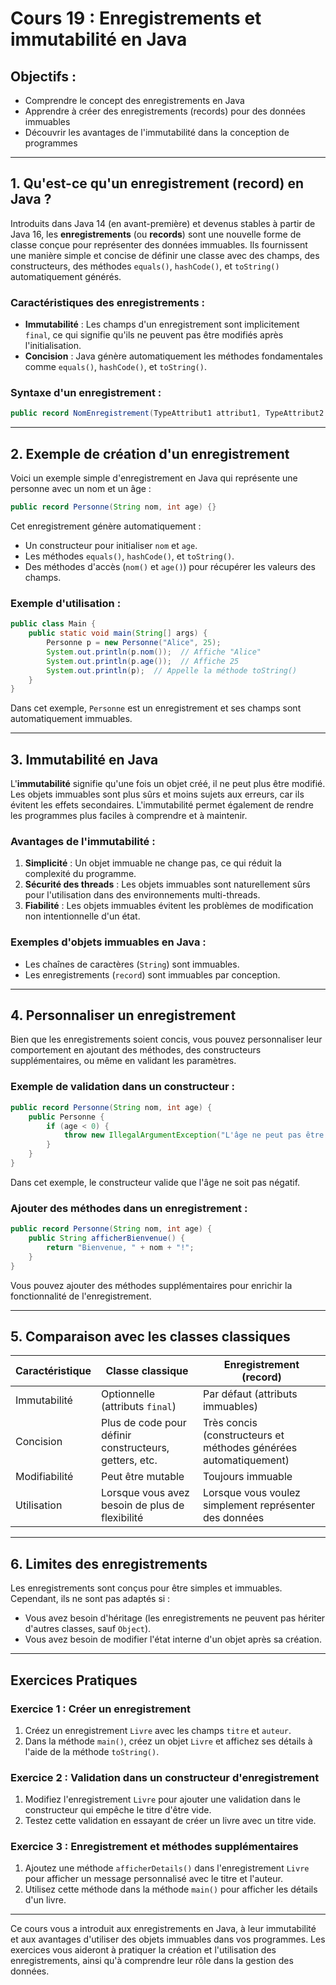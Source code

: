 
# Cours 19 : Enregistrements et immutabilité en Java

## Objectifs :
- Comprendre le concept des enregistrements en Java
- Apprendre à créer des enregistrements (records) pour des données immuables
- Découvrir les avantages de l'immutabilité dans la conception de programmes

---

## 1. Qu'est-ce qu'un enregistrement (record) en Java ?
Introduits dans Java 14 (en avant-première) et devenus stables à partir de Java 16, les **enregistrements** (ou **records**) sont une nouvelle forme de classe conçue pour représenter des données immuables. Ils fournissent une manière simple et concise de définir une classe avec des champs, des constructeurs, des méthodes `equals()`, `hashCode()`, et `toString()` automatiquement générés.

### Caractéristiques des enregistrements :
- **Immutabilité** : Les champs d'un enregistrement sont implicitement `final`, ce qui signifie qu'ils ne peuvent pas être modifiés après l'initialisation.
- **Concision** : Java génère automatiquement les méthodes fondamentales comme `equals()`, `hashCode()`, et `toString()`.

### Syntaxe d'un enregistrement :
```java
public record NomEnregistrement(TypeAttribut1 attribut1, TypeAttribut2 attribut2) {}
```

---

## 2. Exemple de création d'un enregistrement
Voici un exemple simple d'enregistrement en Java qui représente une personne avec un nom et un âge :

```java
public record Personne(String nom, int age) {}
```

Cet enregistrement génère automatiquement :
- Un constructeur pour initialiser `nom` et `age`.
- Les méthodes `equals()`, `hashCode()`, et `toString()`.
- Des méthodes d'accès (`nom()` et `age()`) pour récupérer les valeurs des champs.

### Exemple d'utilisation :
```java
public class Main {
    public static void main(String[] args) {
        Personne p = new Personne("Alice", 25);
        System.out.println(p.nom());  // Affiche "Alice"
        System.out.println(p.age());  // Affiche 25
        System.out.println(p);  // Appelle la méthode toString()
    }
}
```

Dans cet exemple, `Personne` est un enregistrement et ses champs sont automatiquement immuables.

---

## 3. Immutabilité en Java
L'**immutabilité** signifie qu'une fois un objet créé, il ne peut plus être modifié. Les objets immuables sont plus sûrs et moins sujets aux erreurs, car ils évitent les effets secondaires. L'immutabilité permet également de rendre les programmes plus faciles à comprendre et à maintenir.

### Avantages de l'immutabilité :
1. **Simplicité** : Un objet immuable ne change pas, ce qui réduit la complexité du programme.
2. **Sécurité des threads** : Les objets immuables sont naturellement sûrs pour l'utilisation dans des environnements multi-threads.
3. **Fiabilité** : Les objets immuables évitent les problèmes de modification non intentionnelle d'un état.

### Exemples d'objets immuables en Java :
- Les chaînes de caractères (`String`) sont immuables.
- Les enregistrements (`record`) sont immuables par conception.

---

## 4. Personnaliser un enregistrement
Bien que les enregistrements soient concis, vous pouvez personnaliser leur comportement en ajoutant des méthodes, des constructeurs supplémentaires, ou même en validant les paramètres.

### Exemple de validation dans un constructeur :
```java
public record Personne(String nom, int age) {
    public Personne {
        if (age < 0) {
            throw new IllegalArgumentException("L'âge ne peut pas être négatif");
        }
    }
}
```

Dans cet exemple, le constructeur valide que l'âge ne soit pas négatif.

### Ajouter des méthodes dans un enregistrement :
```java
public record Personne(String nom, int age) {
    public String afficherBienvenue() {
        return "Bienvenue, " + nom + "!";
    }
}
```

Vous pouvez ajouter des méthodes supplémentaires pour enrichir la fonctionnalité de l'enregistrement.

---

## 5. Comparaison avec les classes classiques
| **Caractéristique** | **Classe classique** | **Enregistrement (record)** |
|---------------------|----------------------|-----------------------------|
| Immutabilité        | Optionnelle (attributs `final`) | Par défaut (attributs immuables) |
| Concision           | Plus de code pour définir constructeurs, getters, etc. | Très concis (constructeurs et méthodes générées automatiquement) |
| Modifiabilité       | Peut être mutable | Toujours immuable |
| Utilisation         | Lorsque vous avez besoin de plus de flexibilité | Lorsque vous voulez simplement représenter des données |

---

## 6. Limites des enregistrements
Les enregistrements sont conçus pour être simples et immuables. Cependant, ils ne sont pas adaptés si :
- Vous avez besoin d'héritage (les enregistrements ne peuvent pas hériter d'autres classes, sauf `Object`).
- Vous avez besoin de modifier l'état interne d'un objet après sa création.

---

## Exercices Pratiques

### Exercice 1 : Créer un enregistrement
1. Créez un enregistrement `Livre` avec les champs `titre` et `auteur`.
2. Dans la méthode `main()`, créez un objet `Livre` et affichez ses détails à l'aide de la méthode `toString()`.

### Exercice 2 : Validation dans un constructeur d'enregistrement
1. Modifiez l'enregistrement `Livre` pour ajouter une validation dans le constructeur qui empêche le titre d'être vide.
2. Testez cette validation en essayant de créer un livre avec un titre vide.

### Exercice 3 : Enregistrement et méthodes supplémentaires
1. Ajoutez une méthode `afficherDetails()` dans l'enregistrement `Livre` pour afficher un message personnalisé avec le titre et l'auteur.
2. Utilisez cette méthode dans la méthode `main()` pour afficher les détails d'un livre.

---

Ce cours vous a introduit aux enregistrements en Java, à leur immutabilité et aux avantages d'utiliser des objets immuables dans vos programmes. Les exercices vous aideront à pratiquer la création et l'utilisation des enregistrements, ainsi qu'à comprendre leur rôle dans la gestion des données.
